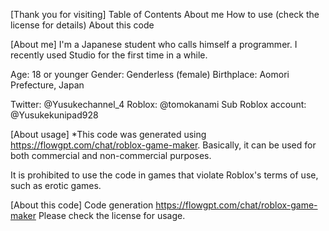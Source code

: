 [Thank you for visiting]
Table of Contents
About me
How to use (check the license for details)
About this code

[About me]
I'm a Japanese student who calls himself a programmer.
I recently used Studio for the first time in a while.

Age: 18 or younger
Gender: Genderless (female)
Birthplace: Aomori Prefecture, Japan

Twitter: @Yusukechannel_4
Roblox: @tomokanami
Sub Roblox account: @Yusukekunipad928

[About usage]
*This code was generated using https://flowgpt.com/chat/roblox-game-maker.
Basically, it can be used for both commercial and non-commercial purposes.

It is prohibited to use the code in games that violate Roblox's terms of use, such as erotic games.

[About this code]
Code generation https://flowgpt.com/chat/roblox-game-maker
Please check the license for usage.
